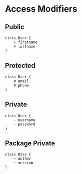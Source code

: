 Access Modifiers
================

Public
------
```plantuml
class User {
    + firstname
    + lastname
}
```

Protected
---------
```plantuml
class User {
    # email
    # phone
}
```

Private
-------
```plantuml
class User {
    - username
    - password
}
```

Package Private
---------------
```plantuml
class User {
    ~ author
    ~ version
}
```
